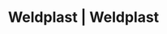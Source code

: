 ---
Link: "file:/Users/vinayakpatel/Downloads/www.weldplast.cz/eshop_products_compare/add/eshop-products-variant414"
product_name: "null"
product_id: "null"
title: "Weldplast | Weldplast"
product_desc: ""
product_specs: ""
product_downloads: ""
href: ""
accessories: ""
similar_products: ""
---